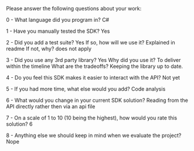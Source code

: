 Please answer the following questions about your work:

0 - What language did you program in? C#

1 - Have you manually tested the SDK? Yes

2 - Did you add a test suite? Yes If so, how will we use it? Explained in readme If not, why? does not apply

3 - Did you use any 3rd party library? Yes Why did you use it? To deliver within the timeline What are the tradeoffs? Keeping the library up to date.

4 - Do you feel this SDK makes it easier to interact with the API? Not yet

5 - If you had more time, what else would you add? Code analysis 

6 - What would you change in your current SDK solution?
Reading from the API directly rather then via an api file

7 - On a scale of 1 to 10 (10 being the highest), how would you rate this solution?
6

8 - Anything else we should keep in mind when we evaluate the project?
Nope
